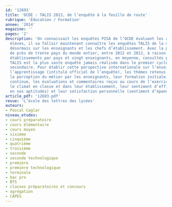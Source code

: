 ```yaml
---
id: '12693'
title: 'OCDE : TALIS 2013, de l’enquête à la feuille de route'
rubrique: 'Éducation / Formation'
annee: '2014'
magazine: ''
pages: '2'
description: 'On connaissait les enquêtes PISA de l’OCDE évaluant les acquis des
  élèves, il va falloir maintenant connaître les enquêtes TALIS de la même OCDE, centrées
  désormais sur les enseignants et les chefs d’établissement. Avec la participation
  de près de trente pays du monde entier, entre 2012 et 2013, à raison de deux cents
  établissements par pays et vingt enseignants, en moyenne, consultés par établissement,
  TALIS est la plus vaste enquête jamais réalisée dans le premier cycle de l’enseignement
  secondaire. Pour établir cette perspective internationale sur l’enseignement et
  l’apprentissage (intitulé officiel de l’enquête), les thèmes retenus ont porté sur
  la perception du métier par les enseignants, leur formation initiale, leur formation
  continue, les évaluations et commentaires reçus au cours de l’exercice de leur métier,
  le climat en classe et dans leur établissement, leur sentiment d’efficacité (confiance
  en ses aptitudes) et leur satisfaction personnelle (sentiment d’épanouissement).'
article_pdf: '12693.pdf'
revue: 'L’école des lettres des lycées'
auteurs:
- Pascal Caglar
niveau_etudes:
- cours préparatoire
- cours élémentaire
- cours moyen
- sixième
- cinquième
- quatrième
- troisième
- seconde
- seconde technologique
- première
- première technologique
- terminale
- bac pro
- BTS
- classes préparatoires et concours
- agrégation
- CAPES
---
```

